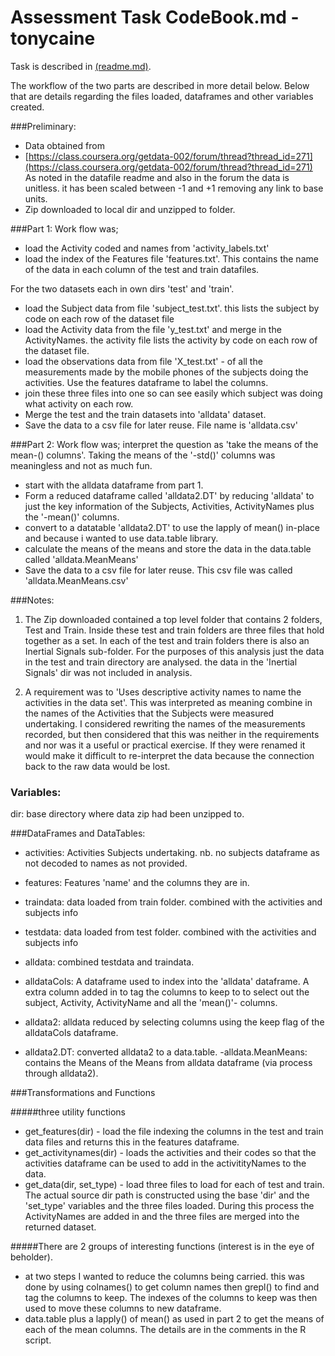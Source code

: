 # Assessment Task CodeBook.md - tonycaine

Task is described in [(readme.md)](readme.md).

The workflow of the two parts are described in more detail below.
Below that are details regarding the files loaded, dataframes and other variables created. 

###Preliminary:
- Data obtained from 
- [https://class.coursera.org/getdata-002/forum/thread?thread_id=271](https://class.coursera.org/getdata-002/forum/thread?thread_id=271)
As noted in the datafile readme and also in the forum the data is unitless. it has been scaled between -1 and +1 removing any link to base units.
- Zip downloaded to local dir and unzipped to folder.

###Part 1: Work flow was;
- load the Activity coded and names from 'activity_labels.txt'
- load the index of the Features file 'features.txt'. This contains the name of the data in each column of the test and train datafiles.
 
For the two datasets each in own dirs 'test' and 'train'.

- load the Subject data from file 'subject_test.txt'. this lists the subject by code on each row of the dataset file
- load the Activity data from the file 'y_test.txt' and  merge in the ActivityNames. the activity file lists the activity by code on each row of the dataset file.
- load the observations data from file 'X_test.txt' - of all the measurements made by the mobile phones of the subjects doing the activities. Use the features dataframe to label the columns.
- join these three files into one so can see easily which subject was doing what activity on each row.
- Merge the test and the train datasets into 'alldata' dataset.
- Save the data to a csv file for later reuse. File name is 'alldata.csv'

###Part 2: Work flow was;
interpret the question as 'take the means of the mean-() columns'. Taking the means of the '-std()' columns was meaningless and not as much fun.

- start with the alldata dataframe from part 1.
- Form a reduced dataframe called 'alldata2.DT' by reducing 'alldata' to just the key information of the Subjects, Activities, ActivityNames plus the '-mean()' columns.
- convert to a datatable 'alldata2.DT' to use the lapply of mean() in-place and because i wanted to use data.table library.
- calculate the means of the means and store the data in the data.table called 'alldata.MeanMeans'
- Save the data to a csv file for later reuse. This csv file was called 'alldata.MeanMeans.csv'


###Notes:

1. The Zip downloaded contained a top level folder that contains 2 folders, Test and Train. Inside these test and train folders are three files that hold together as a set. In each of the test and train folders there is also an Inertial Signals sub-folder. For the purposes of this analysis just the data in the test and train directory are analysed. the data in the 'Inertial Signals' dir was not included in analysis.

2. A requirement was to 'Uses descriptive activity names to name the activities in the data set'. This was interpreted as meaning combine in the names of the Activities that the Subjects were measured undertaking. I considered rewriting the names of the measurements recorded, but then considered that this was neither in the requirements and nor was it a useful or practical exercise. If they were renamed it would make it difficult to re-interpret the data because the connection back to the raw data would be lost.

### Variables:
dir: base directory where data zip had been unzipped to.

###DataFrames and DataTables:

- activities: Activities Subjects undertaking. nb. no subjects dataframe as not decoded to names as not provided.
- features: Features 'name' and the columns they are in.
- traindata: data loaded from train folder. combined with the activities and subjects info 
- testdata: data loaded from test folder. combined with the activities and subjects info 
- alldata: combined testdata and traindata.

- alldataCols: A dataframe used to index into the 'alldata' dataframe. A extra column added in to tag the columns to keep to to select out the subject, Activity, ActivityName and all the 'mean()'- columns.

- alldata2: alldata reduced by selecting columns using the keep flag of the alldataCols dataframe.
- alldata2.DT: converted alldata2 to a data.table.
-alldata.MeanMeans: contains the Means of the Means from alldata dataframe (via process through alldata2).

###Transformations and Functions

#####three utility functions 
- get_features(dir) - load the file indexing the columns in the test and train data files and returns this in the features dataframe.
- get_activitynames(dir) - loads the activities and their codes so that the activities dataframe can be used to add in the activitityNames to the data.
- get_data(dir, set_type) - load three files to load for each of test and train. The actual source dir path is constructed using the base 'dir' and the 'set_type' variables and the three files loaded. During this process the ActivityNames are added in and the three files are merged into the returned dataset.

#####There are 2 groups of interesting functions (interest is in the eye of beholder).
- at two steps I wanted to reduce the columns being carried. this was done by using colnames() to get column names then grepl() to find and tag the columns to keep.   The indexes of the columns to keep was then used to move these columns to new dataframe.
- data.table plus a lapply() of mean() as used in part 2 to get the means of each of the mean columns. The details are in the comments in the R script.


